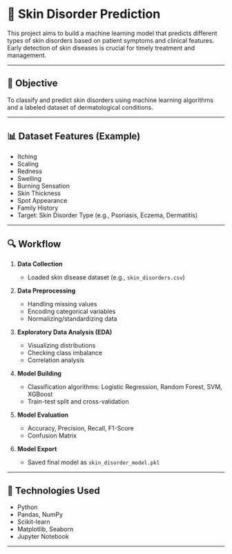 # 🧬 Skin Disorder Prediction

This project aims to build a machine learning model that predicts different types of skin disorders based on patient symptoms and clinical features. Early detection of skin diseases is crucial for timely treatment and management.

---

## 🎯 Objective

To classify and predict skin disorders using machine learning algorithms and a labeled dataset of dermatological conditions.

---

## 📊 Dataset Features (Example)

- Itching  
- Scaling  
- Redness  
- Swelling  
- Burning Sensation  
- Skin Thickness  
- Spot Appearance  
- Family History  
- Target: Skin Disorder Type (e.g., Psoriasis, Eczema, Dermatitis)

---

## 🔍 Workflow

1. **Data Collection**
   - Loaded skin disease dataset (e.g., `skin_disorders.csv`)

2. **Data Preprocessing**
   - Handling missing values
   - Encoding categorical variables
   - Normalizing/standardizing data

3. **Exploratory Data Analysis (EDA)**
   - Visualizing distributions
   - Checking class imbalance
   - Correlation analysis

4. **Model Building**
   - Classification algorithms: Logistic Regression, Random Forest, SVM, XGBoost
   - Train-test split and cross-validation

5. **Model Evaluation**
   - Accuracy, Precision, Recall, F1-Score
   - Confusion Matrix

6. **Model Export**
   - Saved final model as `skin_disorder_model.pkl`

---

## 🧰 Technologies Used

- Python
- Pandas, NumPy
- Scikit-learn
- Matplotlib, Seaborn
- Jupyter Notebook

---
